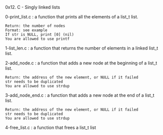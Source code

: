 0x12. C - Singly linked lists

0-print_list.c : a function that prints all the elements of a list_t list.

	Return: the number of nodes
	Format: see example
	If str is NULL, print [0] (nil)
	You are allowed to use printf

1-list_len.c : a function that returns the number of elements in a linked list_t list.

2-add_node.c :  a function that adds a new node at the beginning of a list_t list.

	Return: the address of the new element, or NULL if it failed
	str needs to be duplicated
	You are allowed to use strdup

3-add_node_end.c : a function that adds a new node at the end of a list_t list.

	Return: the address of the new element, or NULL if it failed
	str needs to be duplicated
	You are allowed to use strdup

4-free_list.c : a function that frees a list_t list


